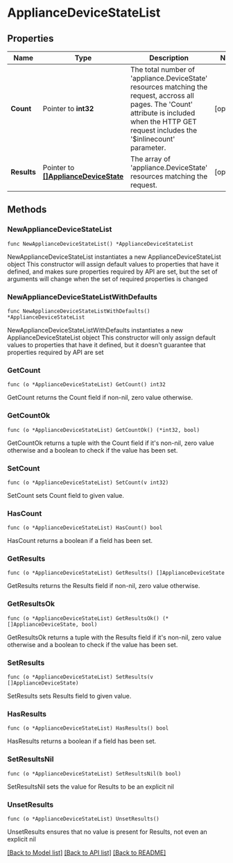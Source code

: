 # ApplianceDeviceStateList

## Properties

Name | Type | Description | Notes
------------ | ------------- | ------------- | -------------
**Count** | Pointer to **int32** | The total number of &#39;appliance.DeviceState&#39; resources matching the request, accross all pages. The &#39;Count&#39; attribute is included when the HTTP GET request includes the &#39;$inlinecount&#39; parameter. | [optional] 
**Results** | Pointer to [**[]ApplianceDeviceState**](ApplianceDeviceState.md) | The array of &#39;appliance.DeviceState&#39; resources matching the request. | [optional] 

## Methods

### NewApplianceDeviceStateList

`func NewApplianceDeviceStateList() *ApplianceDeviceStateList`

NewApplianceDeviceStateList instantiates a new ApplianceDeviceStateList object
This constructor will assign default values to properties that have it defined,
and makes sure properties required by API are set, but the set of arguments
will change when the set of required properties is changed

### NewApplianceDeviceStateListWithDefaults

`func NewApplianceDeviceStateListWithDefaults() *ApplianceDeviceStateList`

NewApplianceDeviceStateListWithDefaults instantiates a new ApplianceDeviceStateList object
This constructor will only assign default values to properties that have it defined,
but it doesn't guarantee that properties required by API are set

### GetCount

`func (o *ApplianceDeviceStateList) GetCount() int32`

GetCount returns the Count field if non-nil, zero value otherwise.

### GetCountOk

`func (o *ApplianceDeviceStateList) GetCountOk() (*int32, bool)`

GetCountOk returns a tuple with the Count field if it's non-nil, zero value otherwise
and a boolean to check if the value has been set.

### SetCount

`func (o *ApplianceDeviceStateList) SetCount(v int32)`

SetCount sets Count field to given value.

### HasCount

`func (o *ApplianceDeviceStateList) HasCount() bool`

HasCount returns a boolean if a field has been set.

### GetResults

`func (o *ApplianceDeviceStateList) GetResults() []ApplianceDeviceState`

GetResults returns the Results field if non-nil, zero value otherwise.

### GetResultsOk

`func (o *ApplianceDeviceStateList) GetResultsOk() (*[]ApplianceDeviceState, bool)`

GetResultsOk returns a tuple with the Results field if it's non-nil, zero value otherwise
and a boolean to check if the value has been set.

### SetResults

`func (o *ApplianceDeviceStateList) SetResults(v []ApplianceDeviceState)`

SetResults sets Results field to given value.

### HasResults

`func (o *ApplianceDeviceStateList) HasResults() bool`

HasResults returns a boolean if a field has been set.

### SetResultsNil

`func (o *ApplianceDeviceStateList) SetResultsNil(b bool)`

 SetResultsNil sets the value for Results to be an explicit nil

### UnsetResults
`func (o *ApplianceDeviceStateList) UnsetResults()`

UnsetResults ensures that no value is present for Results, not even an explicit nil

[[Back to Model list]](../README.md#documentation-for-models) [[Back to API list]](../README.md#documentation-for-api-endpoints) [[Back to README]](../README.md)



